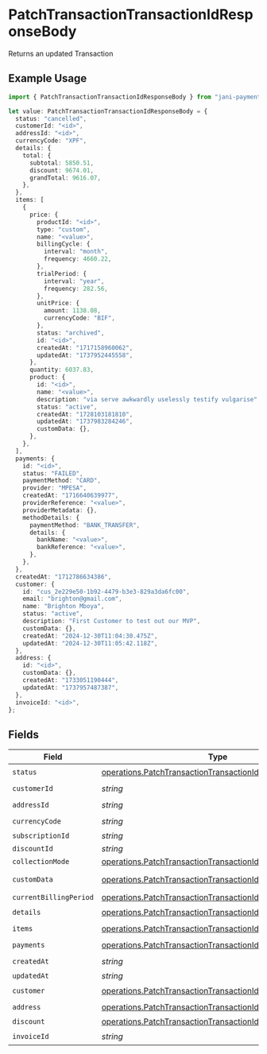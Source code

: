 # PatchTransactionTransactionIdResponseBody

Returns an updated Transaction

## Example Usage

```typescript
import { PatchTransactionTransactionIdResponseBody } from "jani-payments/models/operations";

let value: PatchTransactionTransactionIdResponseBody = {
  status: "cancelled",
  customerId: "<id>",
  addressId: "<id>",
  currencyCode: "XPF",
  details: {
    total: {
      subtotal: 5850.51,
      discount: 9674.01,
      grandTotal: 9616.07,
    },
  },
  items: [
    {
      price: {
        productId: "<id>",
        type: "custom",
        name: "<value>",
        billingCycle: {
          interval: "month",
          frequency: 4660.22,
        },
        trialPeriod: {
          interval: "year",
          frequency: 282.56,
        },
        unitPrice: {
          amount: 1138.08,
          currencyCode: "BIF",
        },
        status: "archived",
        id: "<id>",
        createdAt: "1717158960062",
        updatedAt: "1737952445558",
      },
      quantity: 6037.83,
      product: {
        id: "<id>",
        name: "<value>",
        description: "via serve awkwardly uselessly testify vulgarise",
        status: "active",
        createdAt: "1728103181810",
        updatedAt: "1737983284246",
        customData: {},
      },
    },
  ],
  payments: {
    id: "<id>",
    status: "FAILED",
    paymentMethod: "CARD",
    provider: "MPESA",
    createdAt: "1716640639977",
    providerReference: "<value>",
    providerMetadata: {},
    methodDetails: {
      paymentMethod: "BANK_TRANSFER",
      details: {
        bankName: "<value>",
        bankReference: "<value>",
      },
    },
  },
  createdAt: "1712786634386",
  customer: {
    id: "cus_2e229e50-1b92-4479-b3e3-829a3da6fc00",
    email: "brighton@gmail.com",
    name: "Brighton Mboya",
    status: "active",
    description: "First Customer to test out our MVP",
    customData: {},
    createdAt: "2024-12-30T11:04:30.475Z",
    updatedAt: "2024-12-30T11:05:42.118Z",
  },
  address: {
    id: "<id>",
    customData: {},
    createdAt: "1733051190444",
    updatedAt: "1737957487387",
  },
  invoiceId: "<id>",
};
```

## Fields

| Field                                                                                                                                        | Type                                                                                                                                         | Required                                                                                                                                     | Description                                                                                                                                  |
| -------------------------------------------------------------------------------------------------------------------------------------------- | -------------------------------------------------------------------------------------------------------------------------------------------- | -------------------------------------------------------------------------------------------------------------------------------------------- | -------------------------------------------------------------------------------------------------------------------------------------------- |
| `status`                                                                                                                                     | [operations.PatchTransactionTransactionIdTransactionsStatus](../../models/operations/patchtransactiontransactionidtransactionsstatus.md)     | :heavy_check_mark:                                                                                                                           | N/A                                                                                                                                          |
| `customerId`                                                                                                                                 | *string*                                                                                                                                     | :heavy_check_mark:                                                                                                                           | N/A                                                                                                                                          |
| `addressId`                                                                                                                                  | *string*                                                                                                                                     | :heavy_check_mark:                                                                                                                           | N/A                                                                                                                                          |
| `currencyCode`                                                                                                                               | *string*                                                                                                                                     | :heavy_check_mark:                                                                                                                           | N/A                                                                                                                                          |
| `subscriptionId`                                                                                                                             | *string*                                                                                                                                     | :heavy_minus_sign:                                                                                                                           | N/A                                                                                                                                          |
| `discountId`                                                                                                                                 | *string*                                                                                                                                     | :heavy_minus_sign:                                                                                                                           | N/A                                                                                                                                          |
| `collectionMode`                                                                                                                             | [operations.PatchTransactionTransactionIdCollectionMode](../../models/operations/patchtransactiontransactionidcollectionmode.md)             | :heavy_minus_sign:                                                                                                                           | N/A                                                                                                                                          |
| `customData`                                                                                                                                 | [operations.PatchTransactionTransactionIdCustomData](../../models/operations/patchtransactiontransactionidcustomdata.md)                     | :heavy_minus_sign:                                                                                                                           | Any valid JSON value                                                                                                                         |
| `currentBillingPeriod`                                                                                                                       | [operations.PatchTransactionTransactionIdCurrentBillingPeriod](../../models/operations/patchtransactiontransactionidcurrentbillingperiod.md) | :heavy_minus_sign:                                                                                                                           | N/A                                                                                                                                          |
| `details`                                                                                                                                    | [operations.PatchTransactionTransactionIdDetails](../../models/operations/patchtransactiontransactioniddetails.md)                           | :heavy_check_mark:                                                                                                                           | N/A                                                                                                                                          |
| `items`                                                                                                                                      | [operations.PatchTransactionTransactionIdItems](../../models/operations/patchtransactiontransactioniditems.md)[]                             | :heavy_check_mark:                                                                                                                           | N/A                                                                                                                                          |
| `payments`                                                                                                                                   | [operations.PatchTransactionTransactionIdPayments](../../models/operations/patchtransactiontransactionidpayments.md)                         | :heavy_check_mark:                                                                                                                           | N/A                                                                                                                                          |
| `createdAt`                                                                                                                                  | *string*                                                                                                                                     | :heavy_check_mark:                                                                                                                           | N/A                                                                                                                                          |
| `updatedAt`                                                                                                                                  | *string*                                                                                                                                     | :heavy_minus_sign:                                                                                                                           | N/A                                                                                                                                          |
| `customer`                                                                                                                                   | [operations.PatchTransactionTransactionIdCustomer](../../models/operations/patchtransactiontransactionidcustomer.md)                         | :heavy_check_mark:                                                                                                                           | N/A                                                                                                                                          |
| `address`                                                                                                                                    | [operations.PatchTransactionTransactionIdAddress](../../models/operations/patchtransactiontransactionidaddress.md)                           | :heavy_check_mark:                                                                                                                           | N/A                                                                                                                                          |
| `discount`                                                                                                                                   | [operations.PatchTransactionTransactionIdDiscount](../../models/operations/patchtransactiontransactioniddiscount.md)                         | :heavy_minus_sign:                                                                                                                           | N/A                                                                                                                                          |
| `invoiceId`                                                                                                                                  | *string*                                                                                                                                     | :heavy_check_mark:                                                                                                                           | N/A                                                                                                                                          |
